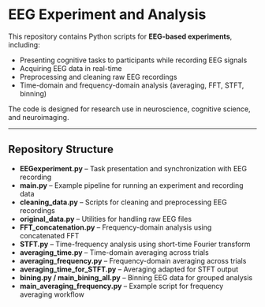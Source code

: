 # EEG Experiment and Analysis

This repository contains Python scripts for **EEG-based experiments**, including:

- Presenting cognitive tasks to participants while recording EEG signals  
- Acquiring EEG data in real-time  
- Preprocessing and cleaning raw EEG recordings  
- Time-domain and frequency-domain analysis (averaging, FFT, STFT, binning)  

The code is designed for research use in neuroscience, cognitive science, and neuroimaging.

---

## Repository Structure

- **EEGexperiment.py** – Task presentation and synchronization with EEG recording  
- **main.py** – Example pipeline for running an experiment and recording data  
- **cleaning_data.py** – Scripts for cleaning and preprocessing EEG recordings  
- **original_data.py** – Utilities for handling raw EEG files  
- **FFT_concatenation.py** – Frequency-domain analysis using concatenated FFT  
- **STFT.py** – Time-frequency analysis using short-time Fourier transform  
- **averaging_time.py** – Time-domain averaging across trials  
- **averaging_frequency.py** – Frequency-domain averaging across trials  
- **averaging_time_for_STFT.py** – Averaging adapted for STFT output  
- **bining.py / main_bining_all.py** – Binning EEG data for grouped analysis  
- **main_averaging_frequency.py** – Example script for frequency averaging workflow  

 
